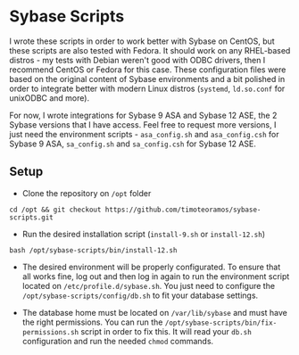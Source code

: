 Sybase Scripts
==============

I wrote these scripts in order to work better with Sybase on CentOS, but these scripts are also tested with Fedora. It should work on any RHEL-based distros - my tests with Debian weren't good with ODBC drivers, then I recommend CentOS or Fedora for this case. These configuration files were based on the original content of Sybase environments and a bit polished in order to integrate better with modern Linux distros (`systemd`, `ld.so.conf` for unixODBC and more).

For now, I wrote integrations for Sybase 9 ASA and Sybase 12 ASE, the 2 Sybase versions that I have access. Feel free to request more versions, I just need the environment scripts - `asa_config.sh` and `asa_config.csh` for Sybase 9 ASA, `sa_config.sh` and `sa_config.csh` for Sybase 12 ASE.

Setup
-----

* Clone the repository on `/opt` folder

```
cd /opt && git checkout https://github.com/timoteoramos/sybase-scripts.git
```

* Run the desired installation script (`install-9.sh` or `install-12.sh`)

```
bash /opt/sybase-scripts/bin/install-12.sh
```

* The desired environment will be properly configurated. To ensure that all works fine, log out and then log in again to run the environment script located on `/etc/profile.d/sybase.sh`. You just need to configure the `/opt/sybase-scripts/config/db.sh` to fit your database settings.

* The database home must be located on `/var/lib/sybase` and must have the right permissions. You can run the `/opt/sybase-scripts/bin/fix-permissions.sh` script in order to fix this. It will read your `db.sh` configuration and run the needed `chmod` commands.

